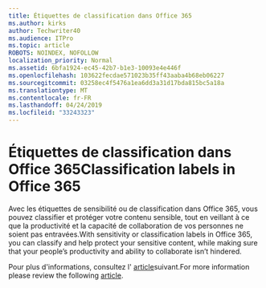 ```yaml
---
title: Étiquettes de classification dans Office 365
ms.author: kirks
author: Techwriter40
ms.audience: ITPro
ms.topic: article
ROBOTS: NOINDEX, NOFOLLOW
localization_priority: Normal
ms.assetid: 6bfa1924-ec45-42b7-b1e3-10093e4e446f
ms.openlocfilehash: 103622fecdae571023b35ff43aaba4b68eb06227
ms.sourcegitcommit: 03258ec4f5476a1ea6dd3a31d17bda815bc5a18a
ms.translationtype: MT
ms.contentlocale: fr-FR
ms.lasthandoff: 04/24/2019
ms.locfileid: "33243323"
---
```

# <a name="classification-labels-in-office-365"></a><span data-ttu-id="47725-102">Étiquettes de classification dans Office 365</span><span class="sxs-lookup"><span data-stu-id="47725-102">Classification labels in Office 365</span></span>

<span data-ttu-id="47725-103">Avec les étiquettes de sensibilité ou de classification dans Office 365, vous pouvez classifier et protéger votre contenu sensible, tout en veillant à ce que la productivité et la capacité de collaboration de vos personnes ne soient pas entravées.</span><span class="sxs-lookup"><span data-stu-id="47725-103">With sensitivity or classification labels in Office 365, you can classify and help protect your sensitive content, while making sure that your people’s productivity and ability to collaborate isn’t hindered.</span></span>

<span data-ttu-id="47725-104">Pour plus d'informations, consultez l' [article](https://docs.microsoft.com/en-us/office365/securitycompliance/sensitivity-labels)suivant.</span><span class="sxs-lookup"><span data-stu-id="47725-104">For more information please review the following [article](https://docs.microsoft.com/en-us/office365/securitycompliance/sensitivity-labels).</span></span>
